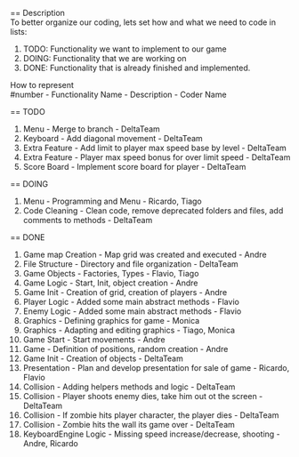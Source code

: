 == Description<br />
To better organize our coding, lets set how and what we need to code in lists:

1. TODO: Functionality we want to implement to our game
2. DOING: Functionality that we are working on
3. DONE: Functionality that is already finished and implemented.

How to represent<br />
#number - Functionality Name - Description - Coder Name

== TODO
1. Menu - Merge to branch - DeltaTeam
2. Keyboard - Add diagonal movement - DeltaTeam
3. Extra Feature - Add limit to player max speed base by level - DeltaTeam
4. Extra Feature - Player max speed bonus for over limit speed - DeltaTeam
5. Score Board - Implement score board for player - DeltaTeam
 
== DOING
1. Menu - Programming and Menu - Ricardo, Tiago
2. Code Cleaning - Clean code, remove deprecated folders and files, add comments to methods - DeltaTeam

== DONE
1. Game map Creation - Map grid was created and executed - Andre
2. File Structure - Directory and file organization - DeltaTeam
3. Game Objects - Factories, Types - Flavio, Tiago
4. Game Logic - Start, Init, object creation - Andre
5. Game Init - Creation of grid, creation of players - Andre
6. Player Logic - Added some main abstract methods - Flavio
7. Enemy Logic - Added some main abstract methods - Flavio
8. Graphics - Defining graphics for game - Monica
9. Graphics - Adapting and editing graphics - Tiago, Monica
10. Game Start - Start movements - Andre
11. Game - Definition of positions, random creation - Andre
12. Game Init - Creation of objects - DeltaTeam
13. Presentation - Plan and develop presentation for sale of game - Ricardo, Flavio
14. Collision - Adding helpers methods and logic - DeltaTeam
15. Collision - Player shoots enemy dies, take him out ot the screen - DeltaTeam
16. Collision - If zombie hits player character, the player dies - DeltaTeam
17. Collision - Zombie hits the wall its game over - DeltaTeam
18. KeyboardEngine Logic - Missing speed increase/decrease, shooting - Andre, Ricardo
